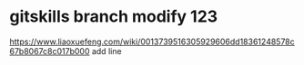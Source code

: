 # gitskills branch modify 123
https://www.liaoxuefeng.com/wiki/0013739516305929606dd18361248578c67b8067c8c017b000
add line
